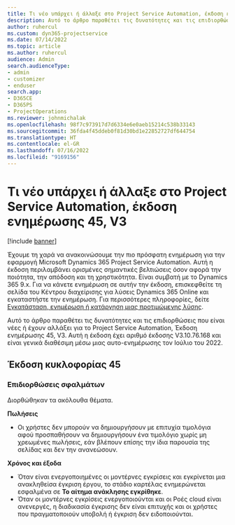 ```yaml
---
title: Τι νέο υπάρχει ή άλλαξε στο Project Service Automation, έκδοση ενημέρωσης 45, V3
description: Αυτό το άρθρο παραθέτει τις δυνατότητες και τις επιδιορθώσεις που είναι διαθέσιμες στο Microsoft Dynamics 365 Project Service Automation, Έκδοση ενημέρωσης 45, V3.
author: ruhercul
ms.custom: dyn365-projectservice
ms.date: 07/14/2022
ms.topic: article
ms.author: ruhercul
audience: Admin
search.audienceType:
- admin
- customizer
- enduser
search.app:
- D365CE
- D365PS
- ProjectOperations
ms.reviewer: johnmichalak
ms.openlocfilehash: 98f7c973917d7d6334e6e0aeb15214c538b33143
ms.sourcegitcommit: 36fda4f45ddeb0f81d30bd1e22852727df644754
ms.translationtype: HT
ms.contentlocale: el-GR
ms.lasthandoff: 07/16/2022
ms.locfileid: "9169156"
---
```

# <a name="whats-new-or-changed-in-project-service-automation-update-release-45-v3"></a>Τι νέο υπάρχει ή άλλαξε στο Project Service Automation, έκδοση ενημέρωσης 45, V3

[!include [banner](../includes/psa-now-project-operations.md)]

Έχουμε τη χαρά να ανακοινώσουμε την πιο πρόσφατη ενημέρωση για την εφαρμογή Microsoft Dynamics 365 Project Service Automation. Αυτή η έκδοση περιλαμβάνει ορισμένες σημαντικές βελτιώσεις όσον αφορά την ποιότητα, την απόδοση και τη χρηστικότητα. Είναι συμβατή με το Dynamics 365 9.x. Για να κάνετε ενημέρωση σε αυτήν την έκδοση, επισκεφθείτε τη σελίδα του Κέντρου διαχείρισης για λύσεις Dynamics 365 Online και εγκαταστήστε την ενημέρωση. Για περισσότερες πληροφορίες, δείτε [Εγκατάσταση, ενημέρωση ή κατάργηση μιας προτιμώμενης λύσης](/power-platform/admin/install-remove-preferred-solution).

Αυτό το άρθρο παραθέτει τις δυνατότητες και τις επιδιορθώσεις που είναι νέες ή έχουν αλλάξει για το Project Service Automation, Έκδοση ενημέρωσης 45, V3. Αυτή η έκδοση έχει αριθμό έκδοσης V3.10.76.168 και είναι γενικά διαθέσιμη μέσω μιας αυτο-ενημέρωσης τον Ιούλιο του 2022.

## <a name="update-release-45"></a>Έκδοση κυκλοφορίας 45

### <a name="bug-fixes"></a>Επιδιορθώσεις σφαλμάτων

Διορθώθηκαν τα ακόλουθα θέματα.

**Πωλήσεις**

- Οι χρήστες δεν μπορούν να δημιουργήσουν με επιτυχία τιμολόγια αφού προσπαθήσουν να δημιουργήσουν ένα τιμολόγιο χωρίς μη χρεωμένες πωλήσεις, εάν βλέπουν επίσης την ίδια παρουσία της σελίδας και δεν την ανανεώσουν.

**Χρόνος και έξοδα**

- Όταν είναι ενεργοποιημένες οι μοντέρνες εγκρίσεις και εγκρίνεται μια ανακληθείσα έγκριση έργου, το στάδιο καρτέλας ενημερώνεται εσφαλμένα σε **Το αίτημα ανάκλησης εγκρίθηκε**.
- Όταν οι μοντέρνες εγκρίσεις ενεργοποιούνται και οι Ροές cloud είναι ανενεργές, η διαδικασία έγκρισης δεν είναι επιτυχής και οι χρήστες που πραγματοποιούν υποβολή ή έγκριση δεν ειδοποιούνται.
